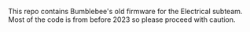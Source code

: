 This repo contains Bumblebee's old firmware for the Electrical subteam. Most of the code is from before 2023 so please proceed with caution.

